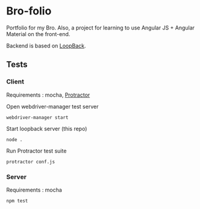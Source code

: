 # Bro-folio
Portfolio for my Bro. Also, a project for learning to use Angular JS + Angular
Material on the front-end.

Backend is based on [LoopBack](http://loopback.io).

## Tests
### Client
Requirements : mocha, [Protractor](http://www.protractortest.org/#/)

Open webdriver-manager test server
```
webdriver-manager start
```
Start loopback server (this repo)
```
node .
```
Run Protractor test suite
```
protractor conf.js
```

### Server
Requirements : mocha
```
npm test
```
